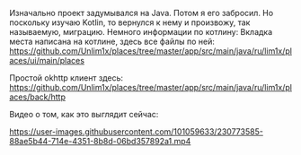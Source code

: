 Изначально проект задумывался на Java. Потом я его забросил. Но поскольку изучаю Kotlin, то вернулся к нему и произвожу, так называемую, миграцию.
Немного информации по котлину:
Вкладка места написана на котлине, здесь все файлы по ней:
https://github.com/Unlim1x/places/tree/master/app/src/main/java/ru/lim1x/places/ui/main/places

Простой okhttp клиент здесь:
https://github.com/Unlim1x/places/tree/master/app/src/main/java/ru/lim1x/places/back/http

Видео о том, как это выглядит сейчас:

https://user-images.githubusercontent.com/101059633/230773585-88ae5b44-714e-4351-8b8d-06bd357892a1.mp4

